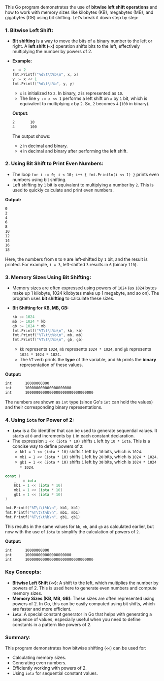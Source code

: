 This Go program demonstrates the use of **bitwise left shift operations** and how to work with memory sizes like kilobytes (KB), megabytes (MB), and gigabytes (GB) using bit shifting. Let’s break it down step by step:

### 1. **Bitwise Left Shift:**
   - **Bit shifting** is a way to move the bits of a binary number to the left or right. A **left shift (`<<`)** operation shifts bits to the left, effectively multiplying the number by powers of 2.
   - **Example:**
     ```go
     x := 2
     fmt.Printf("%d\t\t%b\n", x, x)
     y := x << 1
     fmt.Printf("%d\t\t%b", y, y)
     ```
     - `x` is initialized to `2`. In binary, `2` is represented as `10`.
     - The line `y := x << 1` performs a left shift on `x` by `1` bit, which is equivalent to multiplying `x` by `2`. So, `2` becomes `4` (`100` in binary).

     **Output:**
     ```bash
     2       10
     4       100
     ```

     The output shows:
     - `2` in decimal and binary.
     - `4` in decimal and binary after performing the left shift.

### 2. **Using Bit Shift to Print Even Numbers:**
   - The loop `for i := 0; i < 10; i++ { fmt.Println(i << 1) }` prints even numbers using bit shifting. 
   - Left shifting by `1` bit is equivalent to multiplying a number by `2`. This is used to quickly calculate and print even numbers.

   **Output:**
   ```bash
   0
   2
   4
   6
   8
   10
   12
   14
   16
   18
   ```

   Here, the numbers from `0` to `9` are left-shifted by `1` bit, and the result is printed. For example, `i = 3`, left-shifted `3` results in `6` (binary `110`).

### 3. **Memory Sizes Using Bit Shifting:**
   - Memory sizes are often expressed using powers of `1024` (as `1024` bytes make up 1 kilobyte, 1024 kilobytes make up 1 megabyte, and so on). The program uses **bit shifting** to calculate these sizes.
   - **Bit Shifting for KB, MB, GB:**
     ```go
     kb := 1024
     mb := 1024 * kb
     gb := 1024 * mb
     fmt.Printf("%T\t\t%b\n", kb, kb)
     fmt.Printf("%T\t\t%b\n", mb, mb)
     fmt.Printf("%T\t\t%b\n", gb, gb)
     ```

     - `kb` represents `1024`, `mb` represents `1024 * 1024`, and `gb` represents `1024 * 1024 * 1024`.
     - The `%T` verb prints the **type** of the variable, and `%b` prints the **binary** representation of these values.

   **Output:**
   ```bash
   int		10000000000
   int		100000000000000000000
   int		1000000000000000000000000000000
   ```

   The numbers are shown as `int` type (since Go's `int` can hold the values) and their corresponding binary representations.

### 4. **Using `iota` for Power of 2:**
   - **`iota`** is a Go identifier that can be used to generate sequential values. It starts at `0` and increments by `1` in each constant declaration.
   - The expression `1 << (iota * 10)` shifts `1` left by `10 * iota`. This is a concise way to define powers of `2`:
     - `kb1 = 1 << (iota * 10)` shifts `1` left by `10` bits, which is `1024`.
     - `mb1 = 1 << (iota * 10)` shifts `1` left by `20` bits, which is `1024 * 1024`.
     - `gb1 = 1 << (iota * 10)` shifts `1` left by `30` bits, which is `1024 * 1024 * 1024`.

   ```go
   const (
       _   = iota
       kb1 = 1 << (iota * 10)
       mb1 = 1 << (iota * 10)
       gb1 = 1 << (iota * 10)
   )

   fmt.Printf("%T\t\t%b\n", kb1, kb1)
   fmt.Printf("%T\t\t%b\n", mb1, mb1)
   fmt.Printf("%T\t\t%b\n", gb1, gb1)
   ```

   This results in the same values for `kb`, `mb`, and `gb` as calculated earlier, but now with the use of `iota` to simplify the calculation of powers of `2`.

   **Output:**
   ```bash
   int		10000000000
   int		100000000000000000000
   int		1000000000000000000000000000000
   ```

### Key Concepts:
- **Bitwise Left Shift (`<<`)**: A shift to the left, which multiplies the number by powers of 2. This is used here to generate even numbers and compute memory sizes.
- **Memory Sizes (KB, MB, GB)**: These sizes are often represented using powers of 2. In Go, this can be easily computed using bit shifts, which are faster and more efficient.
- **`iota`**: A special constant generator in Go that helps with generating a sequence of values, especially useful when you need to define constants in a pattern like powers of 2.

### Summary:
This program demonstrates how bitwise shifting (`<<`) can be used for:
- Calculating memory sizes.
- Generating even numbers.
- Efficiently working with powers of 2.
- Using `iota` for sequential constant values.